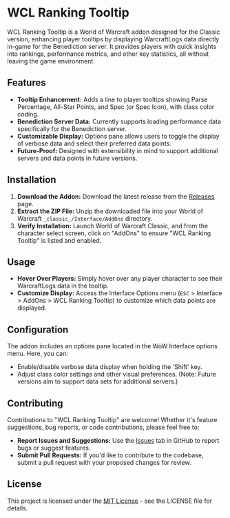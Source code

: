 # WCL Ranking Tooltip

WCL Ranking Tooltip is a World of Warcraft addon designed for the Classic version, enhancing player tooltips by displaying WarcraftLogs data directly in-game for the Benediction server. It provides players with quick insights into rankings, performance metrics, and other key statistics, all without leaving the game environment.

## Features

- **Tooltip Enhancement:** Adds a line to player tooltips showing Parse Percentage, All-Star Points, and Spec (or Spec Icon), with class color coding.
- **Benediction Server Data:** Currently supports loading performance data specifically for the Benediction server.
- **Customizable Display:** Options pane allows users to toggle the display of verbose data and select their preferred data points.
- **Future-Proof:** Designed with extensibility in mind to support additional servers and data points in future versions.

## Installation

1. **Download the Addon:** Download the latest release from the [Releases](#) page.
2. **Extract the ZIP File:** Unzip the downloaded file into your World of Warcraft `_classic_/Interface/AddOns` directory.
3. **Verify Installation:** Launch World of Warcraft Classic, and from the character select screen, click on "AddOns" to ensure "WCL Ranking Tooltip" is listed and enabled.

## Usage

- **Hover Over Players:** Simply hover over any player character to see their WarcraftLogs data in the tooltip.
- **Customize Display:** Access the Interface Options menu (`ESC` > Interface > AddOns > WCL Ranking Tooltip) to customize which data points are displayed.

## Configuration

The addon includes an options pane located in the WoW Interface options menu. Here, you can:

- Enable/disable verbose data display when holding the 'Shift' key.
- Adjust class color settings and other visual preferences. (Note: Future versions aim to support data sets for additional servers.)

## Contributing

Contributions to "WCL Ranking Tooltip" are welcome! Whether it's feature suggestions, bug reports, or code contributions, please feel free to:

- **Report Issues and Suggestions:** Use the [Issues](#) tab in GitHub to report bugs or suggest features.
- **Submit Pull Requests:** If you'd like to contribute to the codebase, submit a pull request with your proposed changes for review.

## License

This project is licensed under the [MIT License](LICENSE.md) - see the LICENSE file for details.
